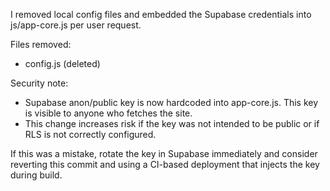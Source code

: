 I removed local config files and embedded the Supabase credentials into js/app-core.js per user request.

Files removed:
- config.js (deleted)

Security note:
- Supabase anon/public key is now hardcoded into app-core.js. This key is visible to anyone who fetches the site.
- This change increases risk if the key was not intended to be public or if RLS is not correctly configured.

If this was a mistake, rotate the key in Supabase immediately and consider reverting this commit and using a CI-based deployment that injects the key during build.
